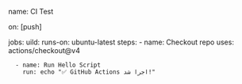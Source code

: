 name: CI Test

on: [push]

jobs:
  uild:
    runs-on: ubuntu-latest
    steps:
      - name: Checkout repo
        uses: actions/checkout@v4

      - name: Run Hello Script
        run: echo "✅ GitHub Actions اجرا شد!"
